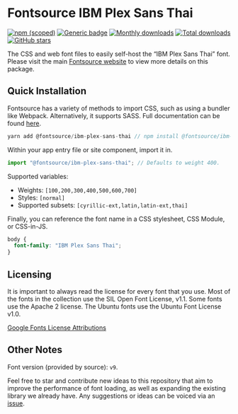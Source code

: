 # Fontsource IBM Plex Sans Thai

[![npm (scoped)](https://img.shields.io/npm/v/@fontsource/ibm-plex-sans-thai?color=brightgreen)](https://www.npmjs.com/package/@fontsource/ibm-plex-sans-thai) [![Generic badge](https://img.shields.io/badge/fontsource-passing-brightgreen)](https://github.com/fontsource/fontsource) [![Monthly downloads](https://badgen.net/npm/dm/@fontsource/ibm-plex-sans-thai)](https://github.com/fontsource/fontsource) [![Total downloads](https://badgen.net/npm/dt/@fontsource/ibm-plex-sans-thai)](https://github.com/fontsource/fontsource) [![GitHub stars](https://img.shields.io/github/stars/fontsource/fontsource.svg?style=social&label=Star)](https://github.com/fontsource/fontsource/stargazers)

The CSS and web font files to easily self-host the “IBM Plex Sans Thai” font. Please visit the main [Fontsource website](https://fontsource.org/fonts/ibm-plex-sans-thai) to view more details on this package.

## Quick Installation

Fontsource has a variety of methods to import CSS, such as using a bundler like Webpack. Alternatively, it supports SASS. Full documentation can be found [here](https://fontsource.org/docs/introduction).

```javascript
yarn add @fontsource/ibm-plex-sans-thai // npm install @fontsource/ibm-plex-sans-thai
```

Within your app entry file or site component, import it in.

```javascript
import "@fontsource/ibm-plex-sans-thai"; // Defaults to weight 400.
```

Supported variables:

- Weights: `[100,200,300,400,500,600,700]`
- Styles: `[normal]`
- Supported subsets: `[cyrillic-ext,latin,latin-ext,thai]`

Finally, you can reference the font name in a CSS stylesheet, CSS Module, or CSS-in-JS.

```css
body {
  font-family: "IBM Plex Sans Thai";
}
```

## Licensing

It is important to always read the license for every font that you use.
Most of the fonts in the collection use the SIL Open Font License, v1.1. Some fonts use the Apache 2 license. The Ubuntu fonts use the Ubuntu Font License v1.0.

[Google Fonts License Attributions](https://fonts.google.com/attribution)

## Other Notes

Font version (provided by source): `v9`.

Feel free to star and contribute new ideas to this repository that aim to improve the performance of font loading, as well as expanding the existing library we already have. Any suggestions or ideas can be voiced via an [issue](https://github.com/fontsource/fontsource/issues).
